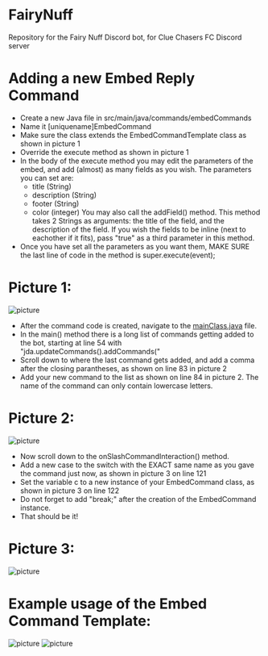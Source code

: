 # FairyNuff
Repository for the Fairy Nuff Discord bot, for Clue Chasers FC Discord server


# Adding a new Embed Reply Command
- Create a new Java file in src/main/java/commands/embedCommands
- Name it [uniquename]EmbedCommand
- Make sure the class extends the EmbedCommandTemplate class as shown in picture 1
- Override the execute method as shown in picture 1
- In the body of the execute method you may edit the parameters of the embed, and add  (almost) as many fields as you wish.
  The parameters you can set are: 
    - title (String)
    - description (String)
    - footer (String)
    - color (integer)
  You may also call the addField() method. This method takes 2 Strings as arguments: the title of the field, and the description of the field. If you wish the fields to be inline (next to eachother if it fits), pass "true" as a third parameter in this method.
- Once you have set all the parameters as you want them, MAKE SURE the last line of code in the method is super.execute(event);
# Picture 1:
![picture](https://cdn.discordapp.com/attachments/585386371968139276/1087862603541397585/image.png)

- After the command code is created, navigate to the [mainClass.java](https://github.com/EwwItsMike/FairyNuff/blob/main/FairyNuff/src/main/java/mainClass.java) file.
- In the main() method there is a long list of commands getting added to the bot, starting at line 54 with "jda.updateCommands().addCommands("
- Scroll down to where the last command gets added, and add a comma after the closing parantheses, as shown on line 83 in picture 2
- Add your new command to the list as shown on line 84 in picture 2. The name of the command can only contain lowercase letters.

# Picture 2:
![picture](https://cdn.discordapp.com/attachments/585386371968139276/1087862833947082814/image.png)

- Now scroll down to the onSlashCommandInteraction() method. 
- Add a new case to the switch with the EXACT same name as you gave the command just now, as shown in picture 3 on line 121
- Set the variable c to a new instance of your EmbedCommand class, as shown in picture 3 on line 122
- Do not forget to add "break;" after the creation of the EmbedCommand instance.
- That should be it!

# Picture 3:
![picture](https://cdn.discordapp.com/attachments/585386371968139276/1087863757738365028/image.png)

# Example usage of the Embed Command Template:
![picture](https://cdn.discordapp.com/attachments/1022566186602467348/1088052887420153986/image.png)
![picture](https://cdn.discordapp.com/attachments/1022566186602467348/1088053328065335326/image.png)
